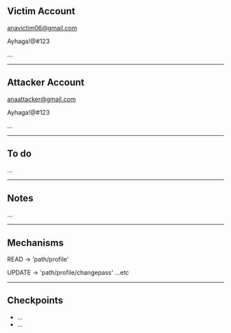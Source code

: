 ## Victim Account
anavictim06@gmail.com

Ayhaga!@#123

...

-----------------------------------------------------------------------------------------

## Attacker Account
anaattacker@gmail.com

Ayhaga!@#123

...

-----------------------------------------------------------------------------------------
## To do 

...

-----------------------------------------------------------------------------------------
## Notes
...

-----------------------------------------------------------------------------------------
## Mechanisms
 READ -> 'path/profile'

 UPDATE -> 'path/profile/changepass'
 ...etc

-----------------------------------------------------------------------------------------
## Checkpoints
- ...
- ...
